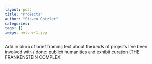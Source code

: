 ```yaml
---
layout: post
title: "Projects"
author: "Steven Gotzler"
categories:
tags: []
image: nature-1.jpg
---
```


Add in blurb of brief framing text about the *kinds* of projects I've been involved with / done: publich humanities and exhibit curation (THE FRANKENSTEIN COMPLEX)
